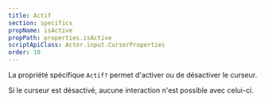 ```yaml
---
title: Actif
section: specifics
propName: isActive
propPath: properties.isActive
scriptApiClass: Actor.input.CursorProperties
order: 10
---
```

La propriété spécifique `Actif?` permet d'activer ou de désactiver le curseur.

Si le curseur est désactivé, aucune interaction n'est possible avec celui-ci.
